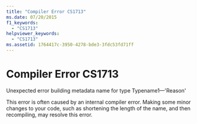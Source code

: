 ```yaml
---
title: "Compiler Error CS1713"
ms.date: 07/20/2015
f1_keywords: 
  - "CS1713"
helpviewer_keywords: 
  - "CS1713"
ms.assetid: 1764417c-3950-4278-bde3-3fdc53fd71ff
---
```

# Compiler Error CS1713
Unexpected error building metadata name for type Typename1—'Reason'  
  
 This error is often caused by an internal compiler error. Making some minor changes to your code, such as shortening the length of the name, and then recompiling, may resolve this error.
